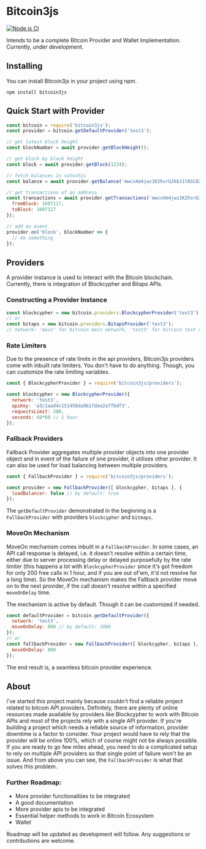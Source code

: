# Bitcoin3js

[![Node.js CI](https://github.com/zemse/bitcoin3js/workflows/Node.js%20CI/badge.svg)](https://github.com/zemse/bitcoin3js/workflows/Node.js%20CI/badge.svg)

Intends to be a complete Bitcoin Provider and Wallet Implementation. Currently, under development.

## Installing

You can install Bitcoin3js in your project using npm.

```shell
npm install bitcoin3js
```

## Quick Start with Provider

```javascript
const bitcoin = require('bitcoin3js');
const provider = bitcoin.getDefaultProvider('test3');

// get latest block height
const blockNumber = await provider.getBlockHeight();

// get block by block height
const block = await provider.getBlock(1234);

// fetch balances in satoshis
const balance = await provider.getBalance('mwcxXm4jwz1K2hsrUJkbJ1YASC8Z4Vf4yB');

// get transactions of an address
const transactions = await provider.getTransactions('mwcxXm4jwz1K2hsrUJkbJ1YASC8Z4Vf4yB', {
  fromBlock: 1697117,
  toBlock: 1697117
});

// add an event
provider.on('block', blockNumber => {
  // do something
});
```

## Providers

A provider instance is used to interact with the Bitcoin blockchain. Currently, there is integration of Blockcypher and Bitaps APIs.

### Constructing a Provider Instance
```javascript
const blockcypher = new bitcoin.providers.BlockcypherProvider('test3');
// or
const bitaps = new bitcoin.providers.BitapsProvider('test3');
// network: 'main' for bitcoin main network, 'test3' for bitcoin test network
```

### Rate Limiters

Due to the presence of rate limits in the api providers, Bitcoin3js providers come with inbuilt rate limiters. You don't have to do anything. Though, you can customize the rate limiting variables.

```javascript
const { BlockcypherProvider } = require('bitcoin3js/providers');

const blockcypher = new BlockcypherProvider({
  network: 'test3',
  apiKey: 'a3c1aad4c151458da9b1fdee2a7fbdf3',
  requestsLimit: 200,
  seconds: 60*60 // 1 hour
});
```
### Fallback Providers

Fallback Provider aggregates multiple provider objects into one provider object and in event of the failure of one provider, it utilises other provider. It can also be used for load balancing between multiple providers.

```javascript
const { FallbackProvider } = require('bitcoin3js/providers');

const provider = new FallbackProvider([ blockcypher, bitaps ], {
  loadBalancer: false // by default: true
});
```

The `getDefaultProvider` demonstrated in the beginning is a `FallbackProvider` with providers `blockcypher` and `bitmaps`.

### MoveOn Mechanism

MoveOn mechanism comes inbuilt in a `FallbackProvider`. In some cases, an API call response is delayed, i.e. it doesn't resolve within a certain time, either due to server processing delay or delayed purposefully by the rate limiter (this happens a lot with `BlockcypherProvider` since it's got freedom for only 200 free calls in 1 hour, and if you are out of'em, it'd not resolve for a long time). So the MoveOn mechanism makes the Fallback provider move on to the next provider, if the call doesn't resolve within a specified `moveOnDelay` time.

The mechanism is active by default. Though it can be customized if needed.

```javascript
const defaultProvider = bitcoin.getDefaultProvider({
  network: 'test3',
  moveOnDelay: 800 // by default: 1000
});
// or
const fallbackProvider = new FallbackProvider([ blockcypher, bitaps ], {
  moveOnDelay: 800
});
```
The end result is, a seamless bitcoin provider experience.

## About

I've started this project mainly because couldn't find a reliable project related to bitcoin API providers. Definitely, there are plenty of online resources made available by providers like Blockcypher to work with Bitcoin APIs and most of the projects rely with a single API provider. If you're building a project which needs a reliable source of information, provider downtime is a factor to consider. Your project would have to rely that the provider will be online 100%, which of course might not be always possible. If you are ready to go few miles ahead, you need to do a complicated setup to rely on multiple API providers so that single point of failure won't be an issue. And from above you can see, the `FallbackProvider` is what that solves this problem.

### Further Roadmap:

- More provider functionalities to be integrated
- A good documentation
- More provider apis to be integrated
- Essential helper methods to work in Bitcoin Ecosystem
- Wallet

Roadmap will be updated as development will follow. Any suggestions or contributions are welcome.
